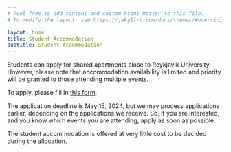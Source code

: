 ```yaml
---
# Feel free to add content and custom Front Matter to this file.
# To modify the layout, see https://jekyllrb.com/docs/themes/#overriding-theme-defaults

layout: home
title: Student Accommodation
subtitle: Student Accommodation
---
```


Students can apply for shared apartments close to Reykjavik University. However, please note that accommodation availability is limited and priority will be granted to those attending multiple events.

To apply, please fill in [this form](https://docs.google.com/forms/d/e/1FAIpQLSeorGk6fEblUSB99yhff6cqeAPR0cjmeOpgp03I7Pig8ociEQ/viewform).

The application deadline is May 15, 2024, but we may process applications earlier, depending on the applications we receive.
So, if you are interested, and you know which events you are attending, apply as soon as possible.

The student accommodation is offered at very little cost to be decided during the allocation.